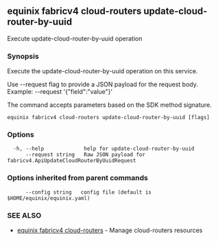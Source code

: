 ## equinix fabricv4 cloud-routers update-cloud-router-by-uuid

Execute update-cloud-router-by-uuid operation

### Synopsis

Execute the update-cloud-router-by-uuid operation on this service.

Use --request flag to provide a JSON payload for the request body.
Example: --request '{"field":"value"}'

The command accepts parameters based on the SDK method signature.

```
equinix fabricv4 cloud-routers update-cloud-router-by-uuid [flags]
```

### Options

```
  -h, --help             help for update-cloud-router-by-uuid
      --request string   Raw JSON payload for fabricv4.ApiUpdateCloudRouterByUuidRequest
```

### Options inherited from parent commands

```
      --config string   config file (default is $HOME/equinix/equinix.yaml)
```

### SEE ALSO

* [equinix fabricv4 cloud-routers](equinix_fabricv4_cloud-routers.md)	 - Manage cloud-routers resources

